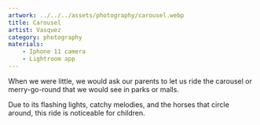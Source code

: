```yaml
---
artwork: ../../../assets/photography/carousel.webp
title: Carousel
artist: Vasquez
category: photography
materials:
    - Iphone 11 camera
    - Lightroom app
---
```


When we were little, we would ask our parents to let us ride the carousel or merry-go-round that we would see in parks or malls.

Due to its flashing lights, catchy melodies, and the horses that circle around, this ride is noticeable for children.

